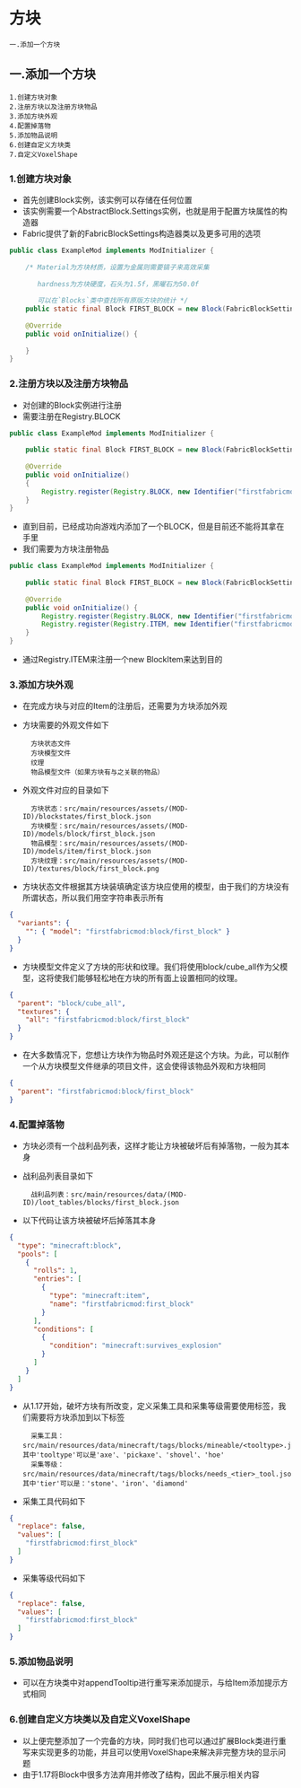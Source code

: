 
# 方块

    一.添加一个方块

## 一.添加一个方块

    1.创建方块对象
    2.注册方块以及注册方块物品
    3.添加方块外观
    4.配置掉落物
    5.添加物品说明
    6.创建自定义方块类
    7.自定义VoxelShape

### 1.创建方块对象
- 首先创建Block实例，该实例可以存储在任何位置
- 该实例需要一个AbstractBlock.Settings实例，也就是用于配置方块属性的构造器
- Fabric提供了新的FabricBlockSettings构造器类以及更多可用的选项
```java
public class ExampleMod implements ModInitializer {
 
    /* Material为方块材质，设置为金属则需要镐子来高效采集
       
       hardness为方块硬度，石头为1.5f，黑曜石为50.0f
       
       可以在`Blocks`类中查找所有原版方块的统计 */
    public static final Block FIRST_BLOCK = new Block(FabricBlockSettings.of(Material.METAL).hardness(4.0f));
 
    @Override
    public void onInitialize() {
 
    }
}
```

### 2.注册方块以及注册方块物品
- 对创建的Block实例进行注册
- 需要注册在Registry.BLOCK
```java
public class ExampleMod implements ModInitializer {
 
    public static final Block FIRST_BLOCK = new Block(FabricBlockSettings.of(Material.METAL).hardness(4.0f));
 
    @Override
    public void onInitialize()
    {
        Registry.register(Registry.BLOCK, new Identifier("firstfabricmod", "first_block"), EXAMPLE_BLOCK);
    }
}
```
- 直到目前，已经成功向游戏内添加了一个BLOCK，但是目前还不能将其拿在手里
- 我们需要为方块注册物品
```java
public class ExampleMod implements ModInitializer {
 
    public static final Block FIRST_BLOCK = new Block(FabricBlockSettings.of(Material.METAL));
 
    @Override
    public void onInitialize() {
        Registry.register(Registry.BLOCK, new Identifier("firstfabricmod", "first_block"), EXAMPLE_BLOCK);
        Registry.register(Registry.ITEM, new Identifier("firstfabricmod", "first_block"), new BlockItem(FIRST_BLOCK, new Item.Settings().group(ItemGroup.MISC)));
    }
}
```
- 通过Registry.ITEM来注册一个new BlockItem来达到目的

### 3.添加方块外观
- 在完成方块与对应的Item的注册后，还需要为方块添加外观
- 方块需要的外观文件如下


        方块状态文件
        方块模型文件
        纹理
        物品模型文件（如果方块有与之关联的物品）


- 外观文件对应的目录如下


        方块状态：src/main/resources/assets/(MOD-ID)/blockstates/first_block.json
        方块模型：src/main/resources/assets/(MOD-ID)/models/block/first_block.json
        物品模型：src/main/resources/assets/(MOD-ID)/models/item/first_block.json
        方块纹理：src/main/resources/assets/(MOD-ID)/textures/block/first_block.png


- 方块状态文件根据其方块装填确定该方块应使用的模型，由于我们的方块没有所谓状态，所以我们用空字符串表示所有
```json
{
  "variants": {
    "": { "model": "firstfabricmod:block/first_block" }
  }
}
```
- 方块模型文件定义了方块的形状和纹理。我们将使用block/cube_all作为父模型，这将使我们能够轻松地在方块的所有面上设置相同的纹理。
```json
{
  "parent": "block/cube_all",
  "textures": {
    "all": "firstfabricmod:block/first_block"
  }
}
```
- 在大多数情况下，您想让方块作为物品时外观还是这个方块。为此，可以制作一个从方块模型文件继承的项目文件，这会使得该物品外观和方块相同
```json
{
  "parent": "firstfabricmod:block/first_block"
}
```

### 4.配置掉落物
- 方块必须有一个战利品列表，这样才能让方块被破坏后有掉落物，一般为其本身
- 战利品列表目录如下


        战利品列表：src/main/resources/data/(MOD-ID)/loot_tables/blocks/first_block.json


- 以下代码让该方块被破坏后掉落其本身
```json
{
  "type": "minecraft:block",
  "pools": [
    {
      "rolls": 1,
      "entries": [
        {
          "type": "minecraft:item",
          "name": "firstfabricmod:first_block"
        }
      ],
      "conditions": [
        {
          "condition": "minecraft:survives_explosion"
        }
      ]
    }
  ]
}
```
- 从1.17开始，破坏方块有所改变，定义采集工具和采集等级需要使用标签，我们需要将方块添加到以下标签


        采集工具：src/main/resources/data/minecraft/tags/blocks/mineable/<tooltype>.json，其中'tooltype'可以是'axe'、'pickaxe'、'shovel'、'hoe'
        采集等级：src/main/resources/data/minecraft/tags/blocks/needs_<tier>_tool.json，其中'tier'可以是：'stone'、'iron'、'diamond'


- 采集工具代码如下
```json
{
  "replace": false,
  "values": [
    "firstfabricmod:first_block"
  ]
}
```
- 采集等级代码如下
```json
{
  "replace": false,
  "values": [
    "firstfabricmod:first_block"
  ]
}
```

### 5.添加物品说明
- 可以在方块类中对appendTooltip进行重写来添加提示，与给Item添加提示方式相同

### 6.创建自定义方块类以及自定义VoxelShape
- 以上便完整添加了一个完备的方块，同时我们也可以通过扩展Block类进行重写来实现更多的功能，并且可以使用VoxelShape来解决非完整方块的显示问题
- 由于1.17将Block中很多方法弃用并修改了结构，因此不展示相关内容
